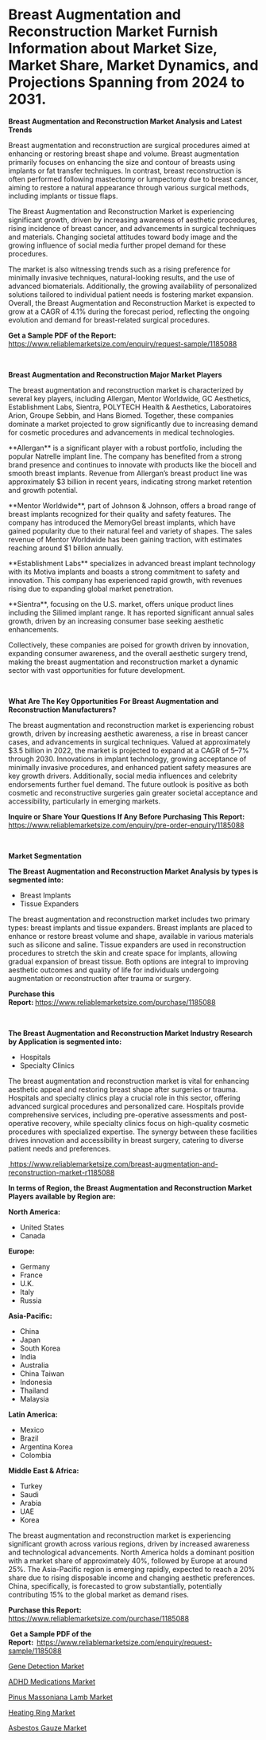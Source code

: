 <p><h1>Breast Augmentation and Reconstruction Market Furnish Information about Market Size, Market Share, Market Dynamics, and Projections Spanning from 2024 to 2031.</h1></p><p><strong>Breast Augmentation and Reconstruction Market Analysis and Latest Trends</strong></p>
<p><p>Breast augmentation and reconstruction are surgical procedures aimed at enhancing or restoring breast shape and volume. Breast augmentation primarily focuses on enhancing the size and contour of breasts using implants or fat transfer techniques. In contrast, breast reconstruction is often performed following mastectomy or lumpectomy due to breast cancer, aiming to restore a natural appearance through various surgical methods, including implants or tissue flaps.</p><p>The Breast Augmentation and Reconstruction Market is experiencing significant growth, driven by increasing awareness of aesthetic procedures, rising incidence of breast cancer, and advancements in surgical techniques and materials. Changing societal attitudes toward body image and the growing influence of social media further propel demand for these procedures. </p><p>The market is also witnessing trends such as a rising preference for minimally invasive techniques, natural-looking results, and the use of advanced biomaterials. Additionally, the growing availability of personalized solutions tailored to individual patient needs is fostering market expansion. Overall, the Breast Augmentation and Reconstruction Market is expected to grow at a CAGR of 4.1% during the forecast period, reflecting the ongoing evolution and demand for breast-related surgical procedures.</p></p>
<p><strong>Get a Sample PDF of the Report:&nbsp;</strong> <a href="https://www.reliablemarketsize.com/enquiry/request-sample/1185088?utm_campaign=1694&utm_medium=2&utm_source=Github&utm_content=ia&utm_term=22102024&utm_id=breast-augmentation-and-reconstruction">https://www.reliablemarketsize.com/enquiry/request-sample/1185088</a></p>
<p>&nbsp;</p>
<p><strong>Breast Augmentation and Reconstruction Major Market Players</strong></p>
<p><p>The breast augmentation and reconstruction market is characterized by several key players, including Allergan, Mentor Worldwide, GC Aesthetics, Establishment Labs, Sientra, POLYTECH Health & Aesthetics, Laboratoires Arion, Groupe Sebbin, and Hans Biomed. Together, these companies dominate a market projected to grow significantly due to increasing demand for cosmetic procedures and advancements in medical technologies.</p><p>**Allergan** is a significant player with a robust portfolio, including the popular Natrelle implant line. The company has benefited from a strong brand presence and continues to innovate with products like the biocell and smooth breast implants. Revenue from Allergan’s breast product line was approximately $3 billion in recent years, indicating strong market retention and growth potential.</p><p>**Mentor Worldwide**, part of Johnson & Johnson, offers a broad range of breast implants recognized for their quality and safety features. The company has introduced the MemoryGel breast implants, which have gained popularity due to their natural feel and variety of shapes. The sales revenue of Mentor Worldwide has been gaining traction, with estimates reaching around $1 billion annually.</p><p>**Establishment Labs** specializes in advanced breast implant technology with its Motiva implants and boasts a strong commitment to safety and innovation. This company has experienced rapid growth, with revenues rising due to expanding global market penetration. </p><p>**Sientra**, focusing on the U.S. market, offers unique product lines including the Silimed implant range. It has reported significant annual sales growth, driven by an increasing consumer base seeking aesthetic enhancements.</p><p>Collectively, these companies are poised for growth driven by innovation, expanding consumer awareness, and the overall aesthetic surgery trend, making the breast augmentation and reconstruction market a dynamic sector with vast opportunities for future development.</p></p>
<p>&nbsp;</p>
<p><strong>What Are The Key Opportunities For Breast Augmentation and Reconstruction Manufacturers?</strong></p>
<p><p>The breast augmentation and reconstruction market is experiencing robust growth, driven by increasing aesthetic awareness, a rise in breast cancer cases, and advancements in surgical techniques. Valued at approximately $3.5 billion in 2022, the market is projected to expand at a CAGR of 5–7% through 2030. Innovations in implant technology, growing acceptance of minimally invasive procedures, and enhanced patient safety measures are key growth drivers. Additionally, social media influences and celebrity endorsements further fuel demand. The future outlook is positive as both cosmetic and reconstructive surgeries gain greater societal acceptance and accessibility, particularly in emerging markets.</p></p>
<p><strong>Inquire or Share Your Questions If Any Before Purchasing This Report:</strong> <a href="https://www.reliablemarketsize.com/enquiry/pre-order-enquiry/1185088?utm_campaign=1694&utm_medium=2&utm_source=Github&utm_content=ia&utm_term=22102024&utm_id=breast-augmentation-and-reconstruction">https://www.reliablemarketsize.com/enquiry/pre-order-enquiry/1185088</a></p>
<p>&nbsp;</p>
<p><strong>Market Segmentation</strong></p>
<p><strong>The Breast Augmentation and Reconstruction Market Analysis by types is segmented into:</strong></p>
<p><ul><li>Breast Implants</li><li>Tissue Expanders</li></ul></p>
<p><p>The breast augmentation and reconstruction market includes two primary types: breast implants and tissue expanders. Breast implants are placed to enhance or restore breast volume and shape, available in various materials such as silicone and saline. Tissue expanders are used in reconstruction procedures to stretch the skin and create space for implants, allowing gradual expansion of breast tissue. Both options are integral to improving aesthetic outcomes and quality of life for individuals undergoing augmentation or reconstruction after trauma or surgery.</p></p>
<p><strong>Purchase this Report:&nbsp;</strong><a href="https://www.reliablemarketsize.com/purchase/1185088?utm_campaign=1694&utm_medium=2&utm_source=Github&utm_content=ia&utm_term=22102024&utm_id=breast-augmentation-and-reconstruction">https://www.reliablemarketsize.com/purchase/1185088</a></p>
<p>&nbsp;</p>
<p><strong>The Breast Augmentation and Reconstruction Market Industry Research by Application is segmented into:</strong></p>
<p><ul><li>Hospitals</li><li>Specialty Clinics</li></ul></p>
<p><p>The breast augmentation and reconstruction market is vital for enhancing aesthetic appeal and restoring breast shape after surgeries or trauma. Hospitals and specialty clinics play a crucial role in this sector, offering advanced surgical procedures and personalized care. Hospitals provide comprehensive services, including pre-operative assessments and post-operative recovery, while specialty clinics focus on high-quality cosmetic procedures with specialized expertise. The synergy between these facilities drives innovation and accessibility in breast surgery, catering to diverse patient needs and preferences.</p></p>
<p><a href="https://www.reliablemarketsize.com/breast-augmentation-and-reconstruction-market-r1185088?utm_campaign=1694&utm_medium=2&utm_source=Github&utm_content=ia&utm_term=22102024&utm_id=breast-augmentation-and-reconstruction">&nbsp;https://www.reliablemarketsize.com/breast-augmentation-and-reconstruction-market-r1185088</a></p>
<p><strong>In terms of Region, the Breast Augmentation and Reconstruction Market Players available by Region are:</strong></p>
<p>
    <p> <strong> North America: </strong>
        <ul>
            <li>United States</li>
            <li>Canada</li>
        </ul>
        </p> 
    <p> <strong> Europe: </strong>
        <ul>
            <li>Germany</li>
            <li>France</li>
            <li>U.K.</li>
            <li>Italy</li>
            <li>Russia</li>
        </ul>
        </p> 
    <p> <strong> Asia-Pacific: </strong>
        <ul>
            <li>China</li>
            <li>Japan</li>
            <li>South Korea</li>
            <li>India</li>
            <li>Australia</li>
            <li>China Taiwan</li>
            <li>Indonesia</li>
            <li>Thailand</li>
            <li>Malaysia</li>
        </ul>
        </p> 
    <p> <strong> Latin America: </strong>
        <ul>
            <li>Mexico</li>
            <li>Brazil</li>
            <li>Argentina Korea</li>
            <li>Colombia</li>
        </ul>
        </p> 
    <p> <strong> Middle East & Africa: </strong>
        <ul>
            <li>Turkey</li>
            <li>Saudi</li>
            <li>Arabia</li>
            <li>UAE</li>
            <li>Korea</li>
        </ul>
    </p>
    </p>
<p><p>The breast augmentation and reconstruction market is experiencing significant growth across various regions, driven by increased awareness and technological advancements. North America holds a dominant position with a market share of approximately 40%, followed by Europe at around 25%. The Asia-Pacific region is emerging rapidly, expected to reach a 20% share due to rising disposable income and changing aesthetic preferences. China, specifically, is forecasted to grow substantially, potentially contributing 15% to the global market as demand rises.</p></p>
<p><strong>Purchase this Report: </strong><a href="https://www.reliablemarketsize.com/purchase/1185088?utm_campaign=1694&utm_medium=2&utm_source=Github&utm_content=ia&utm_term=22102024&utm_id=breast-augmentation-and-reconstruction">https://www.reliablemarketsize.com/purchase/1185088</a></p>
<p>&nbsp;<strong>Get a Sample PDF of the Report:&nbsp;&nbsp;</strong><a href="https://www.reliablemarketsize.com/enquiry/request-sample/1185088?utm_campaign=1694&utm_medium=2&utm_source=Github&utm_content=ia&utm_term=22102024&utm_id=breast-augmentation-and-reconstruction">https://www.reliablemarketsize.com/enquiry/request-sample/1185088</a></p>
<p><strong></strong></p>
<p><p><a href="https://www.linkedin.com/pulse/competitive-intelligence-gene-detection-market-key-players-strategies-skexe?utm_campaign=1694&utm_medium=2&utm_source=Github&utm_content=ia&utm_term=22102024&utm_id=breast-augmentation-and-reconstruction">Gene Detection Market</a></p><p><a href="https://www.linkedin.com/pulse/adhd-medications-market-analysis-report-global-insights-region-m3gpe?utm_campaign=1694&utm_medium=2&utm_source=Github&utm_content=ia&utm_term=22102024&utm_id=breast-augmentation-and-reconstruction">ADHD Medications Market</a></p><p><a href="https://www.linkedin.com/pulse/emerging-technologies-reshaping-pinus-massoniana-lamb-market-iih5c?utm_campaign=1694&utm_medium=2&utm_source=Github&utm_content=ia&utm_term=22102024&utm_id=breast-augmentation-and-reconstruction">Pinus Massoniana Lamb Market</a></p><p><a href="https://www.linkedin.com/pulse/emerging-trends-heating-ring-market-global-outlook-future-prospects-wevvc?utm_campaign=1694&utm_medium=2&utm_source=Github&utm_content=ia&utm_term=22102024&utm_id=breast-augmentation-and-reconstruction">Heating Ring Market</a></p><p><a href="https://www.linkedin.com/pulse/asbestos-gauze-market-shifts-strategic-analysis-2024-2031-lwysc?utm_campaign=1694&utm_medium=2&utm_source=Github&utm_content=ia&utm_term=22102024&utm_id=breast-augmentation-and-reconstruction">Asbestos Gauze Market</a></p></p>
